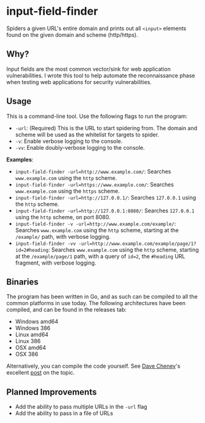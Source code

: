 # input-field-finder
Spiders a given URL's entire domain and prints out all `<input>` elements found on the given domain and scheme (http/https).

## Why?
Input fields are the most common vector/sink for web application vulnerabilities. I wrote this tool to help automate the reconnaissance phase when testing web applications for security vulnerabilities.

## Usage
This is a command-line tool. Use the following flags to run the program:
- `-url`: (Required) This is the URL to start spidering from. The domain and scheme will be used as the whitelist for targets to spider.
- `-v`: Enable verbose logging to the console.
- `-vv`: Enable doubly-verbose logging to the console.

**Examples**:
- `input-field-finder -url=http://www.example.com/`: Searches `www.example.com` using the `http` scheme.
- `input-field-finder -url=https://www.example.com/`: Searches `www.example.com` using the `https` scheme.
- `input-field-finder -url=http://127.0.0.1/`: Searches `127.0.0.1` using the `http` scheme.
- `input-field-finder -url=http://127.0.0.1:8080/`: Searches `127.0.0.1` using the `http` scheme, on port 8080.
- `input-field-finder -v -url=http://www.example.com/example/`: Searches `www.example.com` using the `http` scheme, starting at the `/example/` path, with verbose logging.
- `input-field-finder -vv -url=http://www.example.com/example/page/1?id=2#heading`: Searches `www.example.com` using the `http` scheme, starting at the `/example/page/1` path, with a query of `id=2`, the `#heading` URL fragment, with verbose logging.

## Binaries
The program has been written in Go, and as such can be compiled to all the common platforms in use today. The following architectures have been compiled, and can be found in the releases tab:
- Windows amd64
- Windows 386
- Linux amd64
- Linux 386
- OSX amd64
- OSX 386

Alternatively, you can compile the code yourself. See [Dave Cheney](https://twitter.com/davecheney)'s excellent [post](http://dave.cheney.net/2015/08/22/cross-compilation-with-go-1-5 "Cross-compilation with Go 1.5") on the topic.

## Planned Improvements
- Add the ability to pass multiple URLs in the `-url` flag
- Add the ability to pass in a file of URLs
